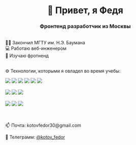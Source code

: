 <h1 align="center">👋 Привет, я Федя</h1> 
<h3 align="center">Фронтенд разработчик из Москвы</h3>
<br/>
👨‍🎓 Закончил МГТУ им. Н.Э. Баумана
<br/>
💻 Работаю веб-инженером
<br/> 
📖 Изучаю фротненд

<br/>
<br/>
 
   <p>⚙️ Технологии, которыми я овладел во время учебы:</p> 

  <div>
    <img src="https://img.shields.io/badge/HTML-F16529?style=for-the-badge&logo=html5&logoColor=white" />
    <img src="https://img.shields.io/badge/CSS-1572B6?style=for-the-badge&logo=css3&logoColor=white" />
    <img src="https://img.shields.io/badge/Sass-c06191?style=for-the-badge&logo=sass&logoColor=white" />   
    <img src="https://img.shields.io/badge/Css%20Modules-white?style=for-the-badge&logo=cssmodules&logoColor=black" />  
    <img src="https://img.shields.io/badge/JavaScript-F7DF1E?style=for-the-badge&logo=javascript&logoColor=black" />
    <img src="https://img.shields.io/badge/React-20232A?style=for-the-badge&logo=react&logoColor=61DAFB" />
    <br/>
    <br/>
    <img src="https://img.shields.io/badge/Node.js-43853D?style=for-the-badge&logo=node.js&logoColor=white" />
    <img src="https://img.shields.io/badge/Express.js-gray?style=for-the-badge&logo=express&logoColor=88bc3c" />
    <img src="https://img.shields.io/badge/MongoDB-001e2b?style=for-the-badge&logo=mongodb&logoColor=88bc3c" />
    <br/>
    <br/>
    <img src="https://img.shields.io/badge/ESlint-462fb9?style=for-the-badge&logo=eslint&logoColor=white" /> 
    <img src="https://img.shields.io/badge/Gulp-dc4a4d?style=for-the-badge&logo=gulp&logoColor=white" />
    <img src="https://img.shields.io/badge/Webpack-1a72b6?style=for-the-badge&logo=webpack&logoColor=white" />   
  </div>
    <br/>
    <br/>

<p>📫 Почта: kotovfedor30@gmail.com</p>

<p>📱 Телеграмм: <a href="https://t.me/kotov_fedor">@kotov_fedor</a></p>
